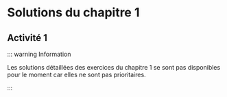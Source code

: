 
# Solutions du chapitre 1

## Activité 1

::: warning Information

Les solutions détaillées des exercices du chapitre 1 se sont pas  disponibles pour
le moment car elles ne sont pas prioritaires.


:::